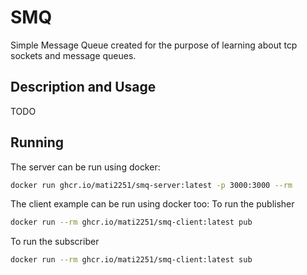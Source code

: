 # SMQ
Simple Message Queue created for the purpose of learning about tcp sockets and message queues.
## Description and Usage
TODO
## Running
The server can be run using docker:
```bash
docker run ghcr.io/mati2251/smq-server:latest -p 3000:3000 --rm
```
The client example can be run using docker too:
To run the publisher
```bash
docker run --rm ghcr.io/mati2251/smq-client:latest pub
```
To run the subscriber
```bash
docker run --rm ghcr.io/mati2251/smq-client:latest sub
```
